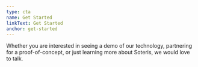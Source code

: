```yaml
---
type: cta
name: Get Started
linkText: Get Started
anchor: get-started
---
```


Whether you are interested in seeing a demo of our technology, partnering for a proof-of-concept, or just learning more about Soteris, we would love to talk.
